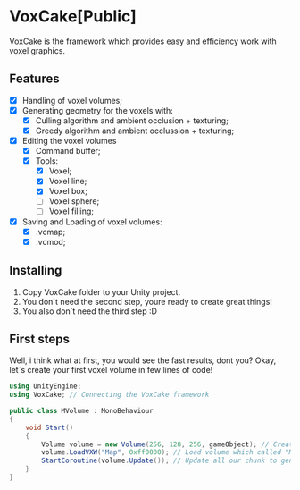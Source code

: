 # VoxCake[Public]
VoxCake is the framework which provides easy and efficiency work with voxel graphics.
## Features
- [X] Handling of voxel volumes;
- [X] Generating geometry for the voxels with:
    - [X] Culling algorithm and ambient occlusion + texturing;
    - [X] Greedy algorithm and ambient occlussion + texturing;
- [X] Editing the voxel volumes
    - [X] Command buffer;
    - [X] Tools:
        - [X] Voxel;
        - [X] Voxel line;
        - [X] Voxel box;
        - [ ] Voxel sphere;
        - [ ] Voxel filling;
- [X] Saving and Loading of voxel volumes:
    - [X] .vcmap;
    - [X] .vcmod;
## Installing
1. Copy VoxCake folder to your Unity project.
2. You don`t need the second step, youre ready to create great things!
3. You also don`t need the third step :D

## First steps
Well, i think what at first, you would see the fast results, dont you?
Okay, let`s create your first voxel volume in few lines of code!
```csharp
using UnityEngine;
using VoxCake; // Connecting the VoxCake framework

public class MVolume : MonoBehaviour
{
    void Start()
    {
        Volume volume = new Volume(256, 128, 256, gameObject); // Create the volume with 256x128x256 size in the gameobject which have that script
        volume.LoadVXW("Map", 0xff0000); // Load volume which called "Map" and set the ground color in hex format
        StartCoroutine(volume.Update()); // Update all our chunk to generate map geometry
    }
}
```
